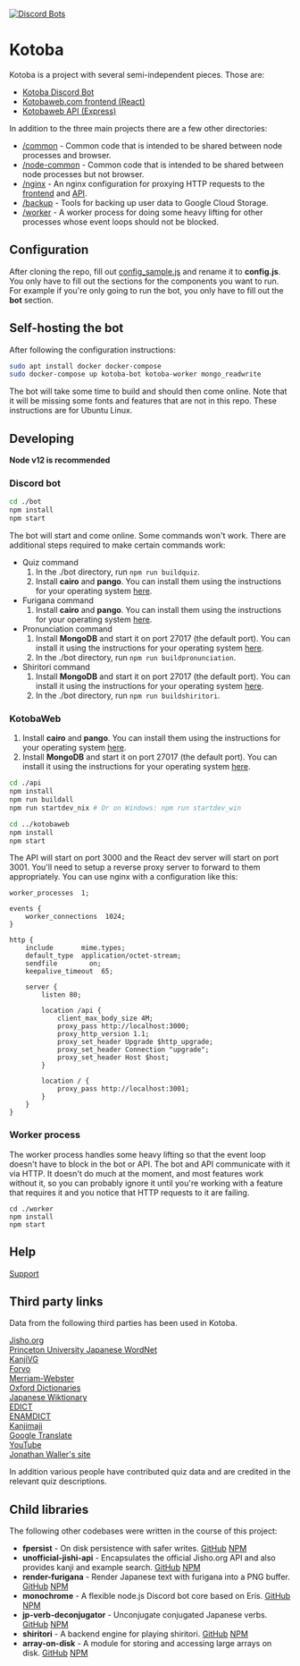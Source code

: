 [![Discord Bots](https://discordbots.org/api/widget/251239170058616833.png)](https://discordbots.org/bot/251239170058616833)

# Kotoba

Kotoba is a project with several semi-independent pieces. Those are:

* [Kotoba Discord Bot](https://github.com/mistval/kotoba/tree/master/bot)
* [Kotobaweb.com frontend (React)](https://github.com/mistval/kotoba/tree/master/kotobaweb)
* [Kotobaweb API (Express)](https://github.com/mistval/kotoba/tree/master/api)

In addition to the three main projects there are a few other directories:

* [/common](https://github.com/mistval/kotoba/tree/master/common) - Common code that is intended to be shared between node processes and browser.
* [/node-common](https://github.com/mistval/kotoba/tree/master/node-common) - Common code that is intended to be shared between node processes but not browser.
* [/nginx](https://github.com/mistval/kotoba/tree/master/nginx) - An nginx configuration for proxying HTTP requests to the [frontend](https://github.com/mistval/kotoba/tree/master/kotobaweb) and [API](https://github.com/mistval/kotoba/tree/master/api).
* [/backup](https://github.com/mistval/kotoba/tree/master/backup) - Tools for backing up user data to Google Cloud Storage.
* [/worker](https://github.com/mistval/kotoba/tree/master/worker) - A worker process for doing some heavy lifting for other processes whose event loops should not be blocked.

## Configuration

After cloning the repo, fill out [config_sample.js](https://github.com/mistval/kotoba/blob/master/config_sample.js) and rename it to **config.js**. You only have to fill out the sections for the components you want to run. For example if you're only going to run the bot, you only have to fill out the **bot** section.

## Self-hosting the bot

After following the configuration instructions:

```sh
sudo apt install docker docker-compose
sudo docker-compose up kotoba-bot kotoba-worker mongo_readwrite
```

The bot will take some time to build and should then come online. Note that it will be missing some fonts and features that are not in this repo. These instructions are for Ubuntu Linux.

## Developing

**Node v12 is recommended**

### Discord bot

```sh
cd ./bot
npm install
npm start
```

The bot will start and come online. Some commands won't work. There are additional steps required to make certain commands work:

* Quiz command
    1. In the ./bot directory, run `npm run buildquiz`.
    2. Install **cairo** and **pango**. You can install them using the instructions for your operating system [here](https://github.com/Automattic/node-canvas/wiki/_pages).
* Furigana command
    1. Install **cairo** and **pango**. You can install them using the instructions for your operating system [here](https://github.com/Automattic/node-canvas/wiki/_pages).
* Pronunciation command
    1. Install **MongoDB** and start it on port 27017 (the default port). You can install it using the instructions for your operating system [here](https://docs.mongodb.com/manual/installation/).
    2. In the ./bot directory, run `npm run buildpronunciation`.
* Shiritori command
    1. Install **MongoDB** and start it on port 27017 (the default port). You can install it using the instructions for your operating system [here](https://docs.mongodb.com/manual/installation/).
    2. In the ./bot directory, run `npm run buildshiritori`.

### KotobaWeb

1. Install **cairo** and **pango**. You can install them using the instructions for your operating system [here](https://github.com/Automattic/node-canvas/wiki/_pages).
2. Install **MongoDB** and start it on port 27017 (the default port). You can install it using the instructions for your operating system [here](https://docs.mongodb.com/manual/installation/).

```sh
cd ./api
npm install
npm run buildall
npm run startdev_nix # Or on Windows: npm run startdev_win

cd ../kotobaweb
npm install
npm start
```

The API will start on port 3000 and the React dev server will start on port 3001. You'll need to setup a reverse proxy server to forward to them appropriately. You can use nginx with a configuration like this:

```
worker_processes  1;

events {
    worker_connections  1024;
}

http {
    include       mime.types;
    default_type  application/octet-stream;
    sendfile        on;
    keepalive_timeout  65;

    server {
        listen 80;

        location /api {
            client_max_body_size 4M;
            proxy_pass http://localhost:3000;
            proxy_http_version 1.1;
            proxy_set_header Upgrade $http_upgrade;
            proxy_set_header Connection "upgrade";
            proxy_set_header Host $host;
        }

        location / {
            proxy_pass http://localhost:3001;
        }
    }
}
```

### Worker process

The worker process handles some heavy lifting so that the event loop doesn't have to block in the bot or API. The bot and API communicate with it via HTTP. It doesn't do much at the moment, and most features work without it, so you can probably ignore it until you're working with a feature that requires it and you notice that HTTP requests to it are failing.

```
cd ./worker
npm install
npm start
```

## Help

[Support](https://discord.gg/f4Gkqku)

## Third party links

Data from the following third parties has been used in Kotoba.

[Jisho.org](https://jisho.org/about)  
[Princeton University Japanese WordNet](http://compling.hss.ntu.edu.sg/wnja/index.en.html)  
[KanjiVG](http://kanjivg.tagaini.net/)  
[Forvo](https://forvo.com/)  
[Merriam-Webster](https://www.merriam-webster.com)  
[Oxford Dictionaries](https://www.oxforddictionaries.com/)  
[Japanese Wiktionary](https://ja.wiktionary.org)  
[EDICT](http://www.edrdg.org/jmdict/edict.html)  
[ENAMDICT](https://www.edrdg.org/enamdict/enamdict_doc.html)  
[Kanjimaji](https://github.com/maurimo/kanimaji)  
[Google Translate](https://translate.google.com/)  
[YouTube](https://www.youtube.com/)  
[Jonathan Waller's site](http://www.tanos.co.uk/)  

In addition various people have contributed quiz data and are credited in the relevant quiz descriptions.

## Child libraries

The following other codebases were written in the course of this project:

* **fpersist** - On disk persistence with safer writes. [GitHub](https://github.com/mistval/fpersist) [NPM](https://www.npmjs.com/package/fpersist)
* **unofficial-jishi-api** - Encapsulates the official Jisho.org API and also provides kanji and example search. [GitHub](https://github.com/mistval/unofficial-jisho-api) [NPM](https://www.npmjs.com/package/unofficial-jisho-api)
* **render-furigana** - Render Japanese text with furigana into a PNG buffer. [GitHub](https://github.com/mistval/render-furigana) [NPM](https://www.npmjs.com/package/render-furigana)
* **monochrome** - A flexible node.js Discord bot core based on Eris. [GitHub](https://github.com/mistval/monochrome) [NPM](https://www.npmjs.com/package/monochrome)
* **jp-verb-deconjugator** - Unconjugate conjugated Japanese verbs. [GitHub](https://github.com/mistval/jp-verb-deconjugator) [NPM](https://www.npmjs.com/package/jp-verbs)
* **shiritori** - A backend engine for playing shiritori. [GitHub](https://github.com/mistval/shiritori) [NPM](https://www.npmjs.com/package/shiritori)
* **array-on-disk** - A module for storing and accessing large arrays on disk. [GitHub](https://github.com/mistval/array-on-disk) [NPM](https://www.npmjs.com/package/disk-array)
